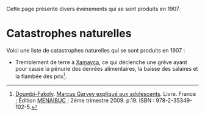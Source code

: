 <!-- TITLE: 1907 -->
<!-- SUBTITLE: Événements passés en 1907 -->

Cette page présente divers événements qui se sont produits en 1907.

# Catastrophes naturelles
Voici une liste de catastrophes naturelles qui se sont produits en 1907 :
* Tremblement de terre à [Xamayca](/geographie/ile/caraibes/midi/xamayca), ce qui déclenche une grêve ayant pour cause la pénurie des denrées alimentaires, la baisse des salaires et la flambée des prix[^1].


[^1]: [Doumbi-Fakoly](/personnalite/homme/guerrier/afrique/nord-ouest/empire/mali/fakoli-manden). [Marcus Garvey expliqué aux adolescents](/ouvrage/documentaire/marcus-garvey-explique-aux-adolescents). Livre. France ; Édition [MENAIBUC](/organisme/editeur/menaibuc) ; 2ème trimestre 2009. p.19. ISBN : 978-2-35349-102-5. 